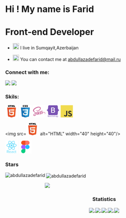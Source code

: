 <h1>Hi ! My name is Farid</h1>
<h1>Front-end Developer</h1> 

 - <img src=https://symbl-world.akamaized.net/i/webp/42/762a4774ab6499b39df9ad6bc76b13.webp  height="20" width="20" >  I live in Sumqayit,Azerbaijan
 
 - <img src=https://www.svgrepo.com/show/14477/envelope.svg height="20" width="20" > You can contact me at   abdullazadefarid@mail.ru

  </div><h3 align="left">Connect with me:</h3>

<div> <a href="https://www.linkedin.com/in/Farid Abdullazade" target="_blank"><img src="https://img.shields.io/badge/LinkedIn-0077B5?style=for-the-badge&logo=linkedin&logoColor=white" target="_blank" width: 169px;
} ></a>
<a href="https://github.com/abdullazadefarid" target="_blank"><img src="https://img.shields.io/badge/GitHub-100000?style=for-the-badge&logo=github&logoColor=white" target="_blank" width: 169px;></a>

<h3 align="left">Skils:</h3>
<p align="left">
<img src="https://raw.githubusercontent.com/teamedwardforever/Readme-Generator/71f25dd8b98329b168142a6b782a107b75eab178/svg/Skills/Frontend/html5-original-wordmark.svg" alt="HTML" width="40" height="40"/>
<img src="https://raw.githubusercontent.com/teamedwardforever/Readme-Generator/71f25dd8b98329b168142a6b782a107b75eab178/svg/Skills/Frontend/css3-original-wordmark.svg" alt="Css" width="40" height="40"/>
<img src="https://raw.githubusercontent.com/teamedwardforever/Readme-Generator/71f25dd8b98329b168142a6b782a107b75eab178/svg/Skills/Frontend/sass-original.svg" alt="Sass" width="40" height="40"/>
<img src="https://raw.githubusercontent.com/teamedwardforever/Readme-Generator/71f25dd8b98329b168142a6b782a107b75eab178/svg/Skills/Frontend/bootstrap-plain-wordmark.svg" alt="Bootstrap" width="40" height="40"/>
<img src="https://raw.githubusercontent.com/teamedwardforever/Readme-Generator/71f25dd8b98329b168142a6b782a107b75eab178/svg/Skills/Languages/javascript-original.svg" alt="Javascript" width="40" height="40"/>

 <img src=<img src="https://raw.githubusercontent.com/teamedwardforever/Readme-Generator/71f25dd8b98329b168142a6b782a107b75eab178/svg/Skills/Frontend/html5-original-wordmark.svg" alt="HTML" width="40" height="40"/> alt="HTML" width="40" height="40"/>

<img src="https://raw.githubusercontent.com/teamedwardforever/Readme-Generator/71f25dd8b98329b168142a6b782a107b75eab178/svg/Skills/Frontend/react-original-wordmark.svg" alt="React" width="40" height="40"/>
<img src="https://raw.githubusercontent.com/teamedwardforever/Readme-Generator/71f25dd8b98329b168142a6b782a107b75eab178/svg/Skills/Software/figma-icon.svg" alt="Figma" width="40" height="40"/>
</p>

<h3 align="left">Stars</h3>
<img align="left" height="180em" src="https://github-readme-stats.vercel.app/api/top-langs/?username=abdullazadefarid&langs_count=8&theme=dark" alt=abdullazadefarid />

<p>&nbsp;<img align="center" height="180em" src="https://github-readme-stats.vercel.app/api?username=abdullazadefarid&show_icons=true&locale=en&theme=dark" alt="abdullazadefarid" /></p>

<img src="https://user-images.githubusercontent.com/73097560/115834477-dbab4500-a447-11eb-908a-139a6edaec5c.gif"><h3 align="center">Statistics</h3>
<div align="center">
<a href="https://github.com/abdullazadefarid">
<img align="center" src="http://github-profile-summary-cards.vercel.app/api/cards/stats?username=abdullazadefarid&theme=2077" height="180em" />
<img align="center" src="http://github-profile-summary-cards.vercel.app/api/cards/most-commit-language?username=abdullazadefarid&theme=2077" height="180em" />
<img align="center" src="http://github-profile-summary-cards.vercel.app/api/cards/repos-per-language?username=abdullazadefarid&theme=2077" height="180em" />
<img align="center" src="http://github-profile-summary-cards.vercel.app/api/cards/productive-time?username=abdullazadefarid&theme=2077" height="180em" />
<img align="center" src="http://github-profile-summary-cards.vercel.app/api/cards/profile-details?username=abdullazadefarid&theme=2077" height="180em" />
</div>

